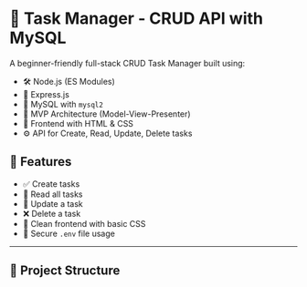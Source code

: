 # 🧩 Task Manager - CRUD API with MySQL

A beginner-friendly full-stack CRUD Task Manager built using:

- 🛠 Node.js (ES Modules)
- 🎯 Express.js
- 🧮 MySQL with `mysql2`
- 🧱 MVP Architecture (Model-View-Presenter)
- 🎨 Frontend with HTML & CSS
- ⚙️ API for Create, Read, Update, Delete tasks

## 🚀 Features

- ✅ Create tasks
- 📄 Read all tasks
- 🔄 Update a task
- ❌ Delete a task
- 💅 Clean frontend with basic CSS
- 🔐 Secure `.env` file usage

---

## 📂 Project Structure

